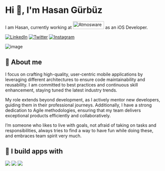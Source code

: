 # Hi 👋, I'm Hasan Gürbüz

I am Hasan, currently working at <a href="https://www.atmosware.com.tr"><img src="https://www.atmosware.com.tr/images/corp-logos/atmosware_logo.png" alt="Atmosware" width="100" height="25"></a> as an iOS Developer.

[![LinkedIn](https://img.shields.io/badge/LinkedIn-0A66C2?style=for-the-badge&logo=linkedin&logoColor=white)](https://www.linkedin.com/in/hasan-berat-g%C3%BCrb%C3%BCz-95b41b200)
[![Twitter](https://img.shields.io/badge/Twitter-1DA1F2?style=for-the-badge&logo=twitter&logoColor=white)](https://x.com/iOSDevHasan)
[![Instagram](https://img.shields.io/badge/Instagram-E4405F?style=for-the-badge&logo=instagram&logoColor=white)](https://www.instagram.com/iosdevhasan/?utm_source=qr)

![image](https://github.com/user-attachments/assets/773ae444-0909-4818-a088-6025e031cc1b)

## 📌 About me
I focus on crafting high-quality, user-centric mobile applications by leveraging different architectures to ensure code maintainability and reusability. I am committed to best practices and continuous skill enhancement, staying tuned the latest industry trends. 

My role extends beyond development, as I actively mentor new developers, guiding them in their professional journeys. Additionally, I have a strong dedication to Agile methodologies, ensuring that my team delivers exceptional products efficiently and collaboratively.

I’m someone who likes to live with goals, not afraid of taking on tasks and responsibilities, always tries to find a way to have fun while doing these, and embraces team spirit very much.

## 🚀 I build apps with  
<p align="left">
  <img src="https://img.shields.io/badge/Swift-F54A2A?style=for-the-badge&logo=swift&logoColor=white" />
  <img src="https://img.shields.io/badge/SwiftUI-007AFF?style=for-the-badge&logo=swift&logoColor=black" />
  <img src="https://img.shields.io/badge/Firebase-FFCA28?style=for-the-badge&logo=firebase&logoColor=black" />
</p>
